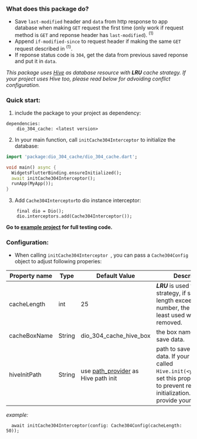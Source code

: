 ### What does this package do?

- Save `last-modified` header and `data` from http response to app database when making `GET` request the first time (only work if request method is `GET` and reponse header has `last-modified`). <sup>(1)</sup>
- Append `if-modified-since` to request header if making the same `GET` request described in <sup>(1)</sup>.
- If reponse status code is `304`, get the data from previous saved reponse and put it in `data`.

_This package uses [Hive](https://pub.dev/packages/hive) as database resource with __LRU__ cache strategy. If your project uses Hive too, please read below for advoiding conflict configuration._


### Quick start:
1) include the package to your project as dependency:

```
dependencies:
  	dio_304_cache: <latest version>
```

2) In your main function, call `initCache304Interceptor` to initialize the database:

```dart
import 'package:dio_304_cache/dio_304_cache.dart';

void main() async {
  WidgetsFlutterBinding.ensureInitialized();
  await initCache304Interceptor();
  runApp(MyApp());
}
```

3) Add `Cache304Interceptor`to dio instance interceptor:
```
    final dio = Dio();
    dio.interceptors.add(Cache304Interceptor());
```

__Go to [example project](https://github.com/Travelbee-VN/dio-304-cache/tree/master/example) for full testing code.__

### Configuration:
+ When calling `initCache304Interceptor `, you can pass a `Cache304Config` object to adjust following properies: 

| Property name      | Type | Default Value |  Description |
| ------------------ | ---- | ------------- | ------------ |
| cacheLength | int | 25 | ___LRU___ is used for cache strategy, if saved data length exceeds this number, the one with least used will be removed. |
| cacheBoxName | String | dio_304_cache_hive_box | the box name used to save data. |
| hiveInitPath | String | use [path_provider](https://pub.dev/packages/path_provider) as Hive path init | path to save your app data. If your app already called `Hive.init(<your_path>)`, set this property to null to prevent re-initialization. Or you can provide your own path. |

_example:_ 
``` 
  await initCache304Interceptor(config: Cache304Config(cacheLength: 50));
```
